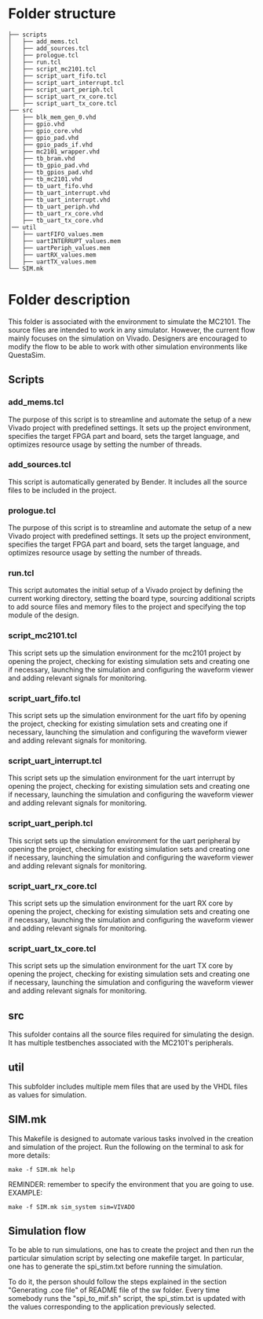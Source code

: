 # Folder structure
    ├── scripts
    │   ├── add_mems.tcl
    │   ├── add_sources.tcl
    │   ├── prologue.tcl
    │   ├── run.tcl
    │   ├── script_mc2101.tcl
    │   ├── script_uart_fifo.tcl
    │   ├── script_uart_interrupt.tcl
    │   ├── script_uart_periph.tcl
    │   ├── script_uart_rx_core.tcl
    │   ├── script_uart_tx_core.tcl
    ├── src
    │   ├── blk_mem_gen_0.vhd
    │   ├── gpio.vhd
    │   ├── gpio_core.vhd
    │   ├── gpio_pad.vhd
    │   ├── gpio_pads_if.vhd
    │   ├── mc2101_wrapper.vhd
    │   ├── tb_bram.vhd
    │   ├── tb_gpio_pad.vhd
    │   ├── tb_gpios_pad.vhd
    │   ├── tb_mc2101.vhd
    │   ├── tb_uart_fifo.vhd
    │   ├── tb_uart_interrupt.vhd
    │   ├── tb_uart_interrupt.vhd
    │   ├── tb_uart_periph.vhd
    │   ├── tb_uart_rx_core.vhd
    │   ├── tb_uart_tx_core.vhd
    │── util
    │   ├── uartFIFO_values.mem
    │   ├── uartINTERRUPT_values.mem
    │   ├── uartPeriph_values.mem
    │   ├── uartRX_values.mem
    │   ├── uartTX_values.mem
    └── SIM.mk


# Folder description 
This folder is associated with the environment to simulate the MC2101.
The source files are intended to work in any simulator. However, the current flow mainly focuses on the simulation on Vivado. 
Designers are encouraged to modify the flow to be able to work with other simulation environments like QuestaSim.

## Scripts
### add_mems.tcl
The purpose of this script is to streamline and automate the setup of a new Vivado project with predefined settings. It sets up the project environment, specifies the target FPGA part and board, sets the target language, and optimizes resource usage by setting the number of threads.
### add_sources.tcl
This script is automatically generated by Bender. It includes all the source files to be included in the project.
### prologue.tcl
The purpose of this script is to streamline and automate the setup of a new Vivado project with predefined settings. It sets up the project environment, specifies the target FPGA part and board, sets the target language, and optimizes resource usage by setting the number of threads.
### run.tcl
This script automates the initial setup of a Vivado project by defining the current working directory, setting the board type, sourcing additional scripts to add source files and memory files to the project and specifying the top module of the design.
### script_mc2101.tcl
This script sets up the simulation environment for the mc2101 project by opening the project, checking for existing simulation sets and creating one if necessary, launching the simulation and configuring the waveform viewer and adding relevant signals for monitoring.
### script_uart_fifo.tcl
This script sets up the simulation environment for the uart fifo by opening the project, checking for existing simulation sets and creating one if necessary, launching the simulation and configuring the waveform viewer and adding relevant signals for monitoring.
### script_uart_interrupt.tcl
This script sets up the simulation environment for the uart interrupt by opening the project, checking for existing simulation sets and creating one if necessary, launching the simulation and configuring the waveform viewer and adding relevant signals for monitoring.
### script_uart_periph.tcl
This script sets up the simulation environment for the uart peripheral by opening the project, checking for existing simulation sets and creating one if necessary, launching the simulation and configuring the waveform viewer and adding relevant signals for monitoring.
### script_uart_rx_core.tcl
This script sets up the simulation environment for the uart RX core by opening the project, checking for existing simulation sets and creating one if necessary, launching the simulation and configuring the waveform viewer and adding relevant signals for monitoring.
### script_uart_tx_core.tcl
This script sets up the simulation environment for the uart TX core by opening the project, checking for existing simulation sets and creating one if necessary, launching the simulation and configuring the waveform viewer and adding relevant signals for monitoring.
## src
This sufolder contains all the source files required for simulating the design. It has multiple testbenches associated with the MC2101's peripherals.

## util
This subfolder includes multiple mem files that are used by the VHDL files as values for simulation.

## SIM.mk
This Makefile is designed to automate various tasks involved in the creation and simulation of the project.
Run the following on the terminal to ask for more details:
```
make -f SIM.mk help
```
REMINDER: remember to specify the environment that you are going to use. 
EXAMPLE:
```
make -f SIM.mk sim_system sim=VIVADO
```

## Simulation flow
To be able to run simulations, one has to create the project and then run the particular simulation script by selecting one makefile target.
In particular, one has to generate the spi_stim.txt before running the simulation. 

To do it, the person should follow the steps explained in the section "Generating .coe file" of README file of the sw folder. Every time somebody runs the "spi_to_mif.sh" script, the spi_stim.txt is updated with the values corresponding to the application previously selected.


